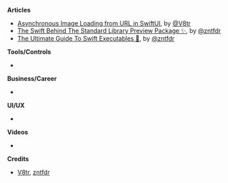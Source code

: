 
**Articles**

* [Asynchronous Image Loading from URL in SwiftUI](https://www.vadimbulavin.com/asynchronous-swiftui-image-loading-from-url-with-combine-and-swift/), by [@V8tr](https://twitter.com/V8tr)
* [The Swift Behind The Standard Library Preview Package ✨](https://www.fivestars.blog/code/the-swift-behind-the-standard-library-preview-package.html), by [@zntfdr](twitter.com/zntfdr)
* [The Ultimate Guide To Swift Executables 🚀](https://www.fivestars.blog/code/ultimate-guide-swift-executables.html), by [@zntfdr](twitter.com/zntfdr)

**Tools/Controls**

* 

**Business/Career**

* 

**UI/UX**

* 

**Videos**

* 

**Credits**
 
* [V8tr](https://github.com/V8tr), [zntfdr](https://github.com/zntfdr)
